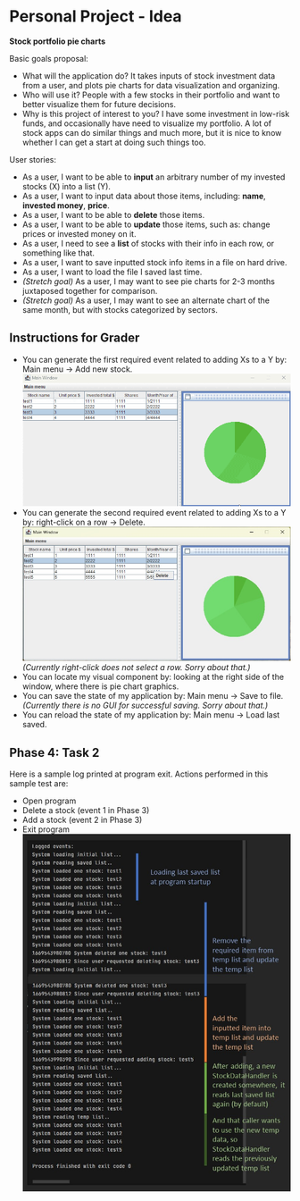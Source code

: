 # Personal Project - Idea

**Stock portfolio pie charts**

Basic goals proposal:
- What will the application do? It takes inputs of stock investment data from a user, and plots pie charts for data visualization and organizing.
- Who will use it? People with a few stocks in their portfolio and want to better visualize them for future decisions.
- Why is this project of interest to you? I have some investment in low-risk funds, and occasionally have need to visualize my portfolio. A lot of stock apps can do similar things and much more, but it is nice to know whether I can get a start at doing such things too.

User stories:
- As a user, I want to be able to **input** an arbitrary number of my invested stocks (X) into a list (Y).
- As a user, I want to input data about those items, including: **name**, **invested money**, **price**.
- As a user, I want to be able to **delete** those items.
- As a user, I want to be able to **update** those items, such as: change prices or invested money on it.
- As a user, I need to see a **list** of stocks with their info in each row, or something like that.
- As a user, I want to save inputted stock info items in a file on hard drive.
- As a user, I want to load the file I saved last time.
- *(Stretch goal)* As a user, I may want to see pie charts for 2-3 months juxtaposed together for comparison.
- *(Stretch goal)* As a user, I may want to see an alternate chart of the same month, but with stocks categorized by sectors.

## Instructions for Grader
- You can generate the first required event related to adding Xs to a Y by: Main menu -> Add new stock.<br>![image01](imgs/GradeCriteria01.gif)
- You can generate the second required event related to adding Xs to a Y by: right-click on a row -> Delete. <br>![image02](imgs/GradeCriteria02.jpg) <br>*(Currently right-click does not select a row. Sorry about that.)*
- You can locate my visual component by: looking at the right side of the window, where there is pie chart graphics.
- You can save the state of my application by: Main menu -> Save to file.<br>*(Currently there is no GUI for successful saving. Sorry about that.)*
- You can reload the state of my application by: Main menu -> Load last saved.

## Phase 4: Task 2
Here is a sample log printed at program exit.
Actions performed in this sample test are:
- Open program
- Delete a stock (event 1 in Phase 3)
- Add a stock (event 2 in Phase 3)
- Exit program
<br>![image01](imgs/P4_sampleLog.jpg)